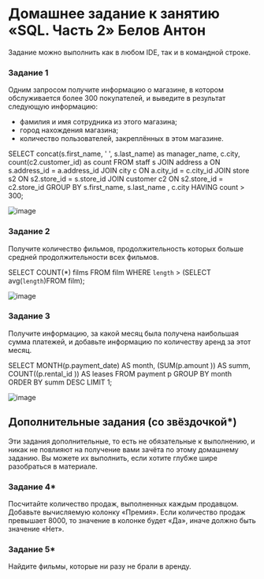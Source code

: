 # Домашнее задание к занятию «SQL. Часть 2» Белов Антон

Задание можно выполнить как в любом IDE, так и в командной строке.

### Задание 1

Одним запросом получите информацию о магазине, в котором обслуживается более 300 покупателей, и выведите в результат следующую информацию: 
- фамилия и имя сотрудника из этого магазина;
- город нахождения магазина;
- количество пользователей, закреплённых в этом магазине.

SELECT concat(s.first_name, ' ', s.last_name) as manager_name, c.city, count(c2.customer_id) as count FROM staff s JOIN address a ON s.address_id = a.address_id JOIN city c ON a.city_id = c.city_id JOIN store s2 ON s2.store_id = s.store_id JOIN customer c2 ON s2.store_id = c2.store_id GROUP BY s.first_name, s.last_name , c.city HAVING count > 300;

![image](https://github.com/Belovant/ds-ts/assets/107868869/d29b5240-12a2-4b44-ad53-798a1bf4153c)

### Задание 2

Получите количество фильмов, продолжительность которых больше средней продолжительности всех фильмов.

SELECT COUNT(*) films FROM film WHERE `length` > (SELECT avg(`length`)FROM film);

![image](https://github.com/Belovant/ds-ts/assets/107868869/c42d65fd-c21c-4be1-a606-464b851a6a15)

### Задание 3

Получите информацию, за какой месяц была получена наибольшая сумма платежей, и добавьте информацию по количеству аренд за этот месяц.

SELECT MONTH(p.payment_date) AS month, (SUM(p.amount )) AS summ, COUNT((p.rental_id )) AS leases FROM payment p GROUP BY month ORDER BY summ DESC LIMIT 1;

![image](https://github.com/Belovant/ds-ts/assets/107868869/e377856e-9bc5-47a8-b18a-c3e71e4deaf2)

## Дополнительные задания (со звёздочкой*)
Эти задания дополнительные, то есть не обязательные к выполнению, и никак не повлияют на получение вами зачёта по этому домашнему заданию. Вы можете их выполнить, если хотите глубже шире разобраться в материале.

### Задание 4*

Посчитайте количество продаж, выполненных каждым продавцом. Добавьте вычисляемую колонку «Премия». Если количество продаж превышает 8000, то значение в колонке будет «Да», иначе должно быть значение «Нет».

### Задание 5*

Найдите фильмы, которые ни разу не брали в аренду.
